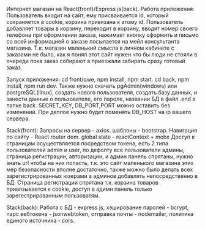 Интернет магазин на React(front)/Express js(back).
Работа приложения:
Пользователь входит на сайт, ему присваивается id, который сохраняется в cookie, корзина привязана к этому id. Пользователь добавляет товары в корзину, переходит в корзину, вводит номер своего телефона при оформлении заказа, нажимает кнопку оформить и письмо со всей информацией о заказе посылается на мейл консультанта магазина. Т.к. магазин маленький смысла в личном кабинете с заказами не было, как я понял этот сайт нужен что бы люди не стояли в очереди пока заказ собирают а приезжали забирать сразу готовый заказ.

Запуск приложения:
cd front/qwe, npm install, npm start.
cd back, npm install, npm run dev.
Также нужно скачать pgAdmin(windows) или postgreSQL(linux), создать нового пользователя, создать базу данных, и занести данные о пользователе, его пароле, названии БД в файл .end в папке back. SECRET_KEY, DB_PORT,PORT можно оставить без изменений.
При деплое нужно будет поменять DB_HOST на ip вашего сервера.

Stack(front):
Запросы на сервер - axios.
шаблоны - bootstrap.
Навигация по сайту - React router dom.
global state - reactContext + mobx
Доступ к страницам осуществляется посредством токена, есть 2 типа пользователей admin и user, по дефолту все пользователи админы, страница регистрации, авторизации, и админ панель спрятаны, нужно знать url чтобы на них попасть, т.к. это сайт маленького магазина этих мер безопасности вполне достаточно, также можно было делать всех зарегистрированных юзерами а админов добавлять непосредственно в БД. Страница регистрации спрятана т.к. корзина товаров привязывается к cookie, доступ в адимн панель только зарегестрированным пользоватям.

Stack(back):
Работа с БД - express js, хэширование паролей - bcrypt, парс вебтокена - jsonwebtoken, отправка почты - nodemailer, политика единого источника - cors.
